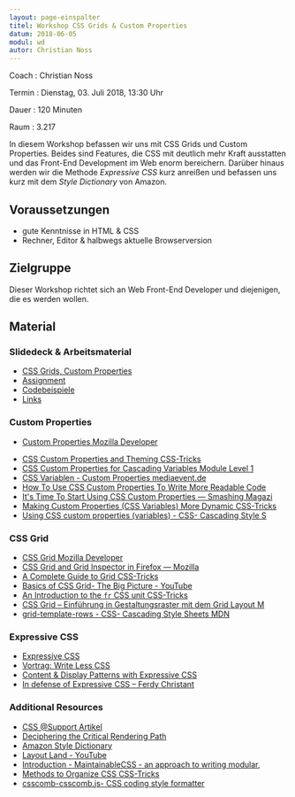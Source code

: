 ```yaml
---
layout: page-einspalter
titel: Workshop CSS Grids & Custom Properties
datum: 2018-06-05
modul: wd
autor: Christian Noss
---
```


Coach
: Christian Noss

Termin
: Dienstag, 03. Juli 2018, 13:30 Uhr

Dauer
: 120 Minuten

Raum
: 3.217

In diesem Workshop befassen wir uns mit CSS Grids und Custom Properties. Beides sind Features, die CSS mit deutlich mehr Kraft ausstatten und das Front-End Development im Web enorm bereichern. Darüber hinaus werden wir die Methode *Expressive CSS* kurz anreißen und befassen uns kurz mit dem *Style Dictionary* von Amazon.

## Voraussetzungen
- gute Kenntnisse in HTML & CSS
- Rechner, Editor & halbwegs aktuelle Browserversion

## Zielgruppe
Dieser Workshop richtet sich an Web Front-End Developer und diejenigen, die es werden wollen.

## Material

### Slidedeck & Arbeitsmaterial
- [CSS Grids, Custom Properties](http://christiannoss.de/talks/2018-css3/#/)
- [Assignment](http://christiannoss.de/talks/2018-css3/assignments.zip)
- [Codebeispiele](http://christiannoss.de/talks/2018-css3/examples.zip)
- [Links](http://christiannoss.de/talks/2018-css3/links.zip)



### Custom Properties
- [Custom Properties Mozilla Developer](https://developer.mozilla.org/en-US/docs/Web/CSS/Using_CSS_variables)
* [CSS Custom Properties and Theming CSS-Tricks](https://css-tricks.com/css-custom-properties-theming/)
* [CSS Custom Properties for Cascading Variables Module Level 1](https://drafts.csswg.org/css-variables/#defining-variables)
* [CSS Variablen - Custom Properties mediaevent.de](https://www.mediaevent.de/css/variable.html)
* [How To Use CSS Custom Properties To Write More Readable Code](https://vanseodesign.com/css/custom-properties-and-readability/)
* [It's Time To Start Using CSS Custom Properties — Smashing Magazi](https://www.smashingmagazine.com/2017/04/start-using-css-custom-properties/)
* [Making Custom Properties (CSS Variables) More Dynamic CSS-Tricks](https://css-tricks.com/making-custom-properties-css-variables-dynamic/)
* [Using CSS custom properties (variables) - CSS- Cascading Style S](https://developer.mozilla.org/en-US/docs/Web/CSS/Using_CSS_variables)

### CSS Grid
* [CSS Grid Mozilla Developer](https://www.mozilla.org/en-US/developer/css-grid/)
* [CSS Grid and Grid Inspector in Firefox — Mozilla](https://www.mozilla.org/en-US/developer/css-grid/)
* [A Complete Guide to Grid CSS-Tricks](https://css-tricks.com/snippets/css/complete-guide-grid/)
* [Basics of CSS Grid- The Big Picture - YouTube](https://www.youtube.com/watch?v=FEnRpy9Xfes)
* [An Introduction to the `fr` CSS unit CSS-Tricks](https://css-tricks.com/introduction-fr-css-unit/)
* [CSS Grid – Einführung in Gestaltungsraster mit dem Grid Layout M](https://blog.kulturbanause.de/2013/12/css-grid-layout-module/)
* [grid-template-rows - CSS- Cascading Style Sheets MDN](https://developer.mozilla.org/en-US/docs/Web/CSS/grid-template-rows)

### Expressive CSS
* [Expressive CSS](http://johnpolacek.github.io/expressive-css/)
* [Vortrag: Write Less CSS](https://www.youtube.com/watch?v=y2j6r5V67bY)
* [Content & Display Patterns with Expressive CSS](http://johnpolacek.com/content-display-patterns/)
* [In defense of Expressive CSS – Ferdy Christant](https://ferdychristant.com/in-defense-of-expressive-css-5d44862d5c56)

### Additional Resources
* [CSS @Support Artikel](https://davidwalsh.name/css-supports)
* [Deciphering the Critical Rendering Path](https://calendar.perfplanet.com/2012/deciphering-the-critical-rendering-path/)
* [Amazon Style Dictionary](https://github.com/amzn/style-dictionary)
* [Layout Land - YouTube](https://www.youtube.com/channel/UC7TizprGknbDalbHplROtag)
* [Introduction - MaintainableCSS - an approach to writing modular,](https://maintainablecss.com/chapters/introduction/)
* [Methods to Organize CSS CSS-Tricks](https://css-tricks.com/methods-organize-css/)
* [csscomb-csscomb.js- CSS coding style formatter](https://github.com/csscomb/csscomb.js)